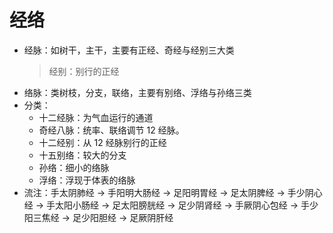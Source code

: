 # 经络
* 经脉：如树干，主干，主要有正经、奇经与经别三大类
    > 经别：别行的正经
* 络脉：类树枝，分支，联络，主要有别络、浮络与孙络三类
* 分类：
    * 十二经脉：为气血运行的通道
    * 奇经八脉：统率、联络调节 12 经脉。
    * 十二经别：从 12 经脉别行的正经
    * 十五别络：较大的分支
    * 孙络：细小的络脉
    * 浮络：浮现于体表的络脉
* 流注：手太阴肺经 -> 手阳明大肠经 -> 足阳明胃经 -> 足太阴脾经 -> 手少阴心经 -> 手太阳小肠经 -> 足太阳膀胱经 -> 足少阴肾经 -> 手厥阴心包经 -> 手少阳三焦经 -> 足少阳胆经 -> 足厥阴肝经